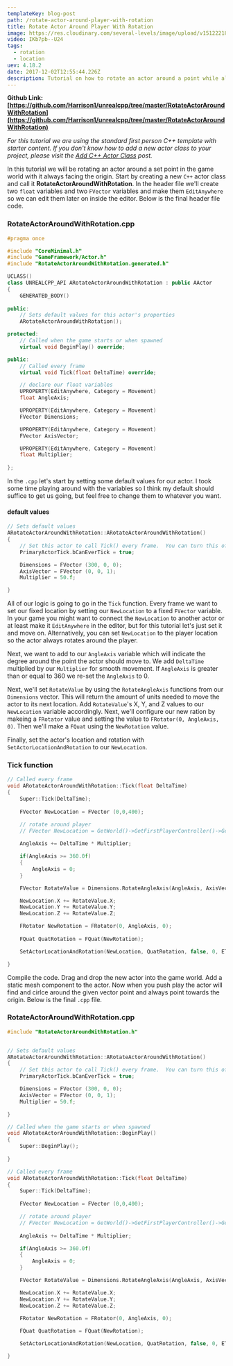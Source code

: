 ```yaml
---
templateKey: blog-post
path: /rotate-actor-around-player-with-rotation
title: Rotate Actor Around Player With Rotation
image: https://res.cloudinary.com/several-levels/image/upload/v1512221876/rotate-object-with-rotation_x1loge.jpg
video: IKb7pb--U24
tags:
  - rotation
  - location
uev: 4.18.2
date: 2017-12-02T12:55:44.226Z
description: Tutorial on how to rotate an actor around a point while always having the actor face the origin.
---
```

**Github Link: [https://github.com/Harrison1/unrealcpp/tree/master/RotateActorAroundWithRotation](https://github.com/Harrison1/unrealcpp/tree/master/RotateActorAroundWithRotation)**

*For this tutorial we are using the standard first person C++ template with starter content. If you don't know how to add a new actor class to your project, please visit the [Add C++ Actor Class](/add-actor-class) post.*

In this tutorial we will be rotating an actor around a set point in the game world with it always facing the origin. Start by creating a new `C++` actor class and call it **RotateActorAroundWithRotation**. In the header file we'll create two `float` variables and two `FVector` variables and make them `EditAnywhere` so we can edit them later on inside the editor. Below is the final header file code.

### RotateActorAroundWithRotation.cpp
```cpp
#pragma once

#include "CoreMinimal.h"
#include "GameFramework/Actor.h"
#include "RotateActorAroundWithRotation.generated.h"

UCLASS()
class UNREALCPP_API ARotateActorAroundWithRotation : public AActor
{
	GENERATED_BODY()
	
public:	
	// Sets default values for this actor's properties
	ARotateActorAroundWithRotation();

protected:
	// Called when the game starts or when spawned
	virtual void BeginPlay() override;

public:	
	// Called every frame
	virtual void Tick(float DeltaTime) override;

	// declare our float variables
	UPROPERTY(EditAnywhere, Category = Movement)
	float AngleAxis;

	UPROPERTY(EditAnywhere, Category = Movement)
	FVector Dimensions;

	UPROPERTY(EditAnywhere, Category = Movement)
	FVector AxisVector;

	UPROPERTY(EditAnywhere, Category = Movement)
	float Multiplier;
	
};
```

In the `.cpp` let's start by setting some default values for our actor. I took some time playing around with the variables so I think my default should suffice to get us going, but feel free to change them to whatever you want.

#### default values
```cpp
// Sets default values
ARotateActorAroundWithRotation::ARotateActorAroundWithRotation()
{
 	// Set this actor to call Tick() every frame.  You can turn this off to improve performance if you don't need it.
	PrimaryActorTick.bCanEverTick = true;

	Dimensions = FVector (300, 0, 0);
	AxisVector = FVector (0, 0, 1);
	Multiplier = 50.f;

}
```

All of our logic is going to go in the `Tick` function. Every frame we want to set our fixed location by setting our `NewLocation` to a fixed `FVector` variable. In your game you might want to connect the `NewLocation` to another actor or at least make it `EditAnywhere` in the editor, but for this tutorial let's just set it and move on. Alternatively, you can set `NewLocation` to the player location so the actor always rotates around the player.

Next, we want to add to our `AngleAxis` variable which will indicate the degree around the point the actor should move to. We add `DeltaTime` multiplied by our `Multiplier` for smooth movement. If `AngleAxis` is greater than or equal to 360 we re-set the `AngleAxis` to 0.

Next, we'll set `RotateValue` by using the `RotateAngleAxis` functions from our `Dimensions` vector. This will return the amount of units needed to move the actor to its next location. Add `RotateValue`'s X, Y, and Z values to our `NewLocation` variable accordingly. Next, we'll configure our new ration by makeing a `FRotator` value and setting the value to `FRotator(0, AngleAxis, 0)`. Then we'll make a `FQuat` using the `NewRotation` value.

Finally, set the actor's location and rotation with `SetActorLocationAndRotation` to our `NewLocation`. 

### Tick function
```cpp
// Called every frame
void ARotateActorAroundWithRotation::Tick(float DeltaTime)
{
	Super::Tick(DeltaTime);
	
	FVector NewLocation = FVector (0,0,400);

	// rotate around player
	// FVector NewLocation = GetWorld()->GetFirstPlayerController()->GetPawn()->GetActorLocation();
	
	AngleAxis += DeltaTime * Multiplier;

	if(AngleAxis >= 360.0f) 
	{
		AngleAxis = 0;
	}

	FVector RotateValue = Dimensions.RotateAngleAxis(AngleAxis, AxisVector);

	NewLocation.X += RotateValue.X;
	NewLocation.Y += RotateValue.Y;
	NewLocation.Z += RotateValue.Z;

	FRotator NewRotation = FRotator(0, AngleAxis, 0);
	
	FQuat QuatRotation = FQuat(NewRotation);

	SetActorLocationAndRotation(NewLocation, QuatRotation, false, 0, ETeleportType::None);

}
```

Compile the code. Drag and drop the new actor into the game world. Add a static mesh component to the actor. Now when you push play the actor will find and cirlce around the given vector point and always point towards the origin. Below is the final `.cpp` file.

### RotateActorAroundWithRotation.cpp
```cpp
#include "RotateActorAroundWithRotation.h"


// Sets default values
ARotateActorAroundWithRotation::ARotateActorAroundWithRotation()
{
 	// Set this actor to call Tick() every frame.  You can turn this off to improve performance if you don't need it.
	PrimaryActorTick.bCanEverTick = true;

	Dimensions = FVector (300, 0, 0);
	AxisVector = FVector (0, 0, 1);
	Multiplier = 50.f;

}

// Called when the game starts or when spawned
void ARotateActorAroundWithRotation::BeginPlay()
{
	Super::BeginPlay();
	
}

// Called every frame
void ARotateActorAroundWithRotation::Tick(float DeltaTime)
{
	Super::Tick(DeltaTime);
	
	FVector NewLocation = FVector (0,0,400);

	// rotate around player
	// FVector NewLocation = GetWorld()->GetFirstPlayerController()->GetPawn()->GetActorLocation();
	
	AngleAxis += DeltaTime * Multiplier;

	if(AngleAxis >= 360.0f) 
	{
		AngleAxis = 0;
	}

	FVector RotateValue = Dimensions.RotateAngleAxis(AngleAxis, AxisVector);

	NewLocation.X += RotateValue.X;
	NewLocation.Y += RotateValue.Y;
	NewLocation.Z += RotateValue.Z;

	FRotator NewRotation = FRotator(0, AngleAxis, 0);
	
	FQuat QuatRotation = FQuat(NewRotation);

	SetActorLocationAndRotation(NewLocation, QuatRotation, false, 0, ETeleportType::None);

}
```